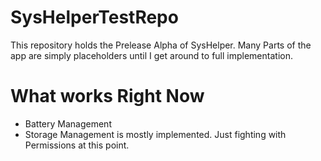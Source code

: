 # SysHelperTestRepo
This repository holds the Prelease Alpha of SysHelper. Many Parts of the app are simply placeholders until I get around to full implementation.

# What works Right Now

- Battery Management
- Storage Management is mostly implemented. Just fighting with Permissions at this point.

